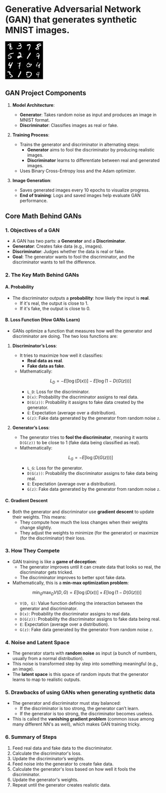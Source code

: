 # Generative Adversarial Network (GAN) that generates synthetic MNIST images.
![image](generated_images/epoch_40.png)

## GAN Project Components

1. **Model Architecture**:
   - **Generator**: Takes random noise as input and produces an image in MNIST format.
   - **Discriminator**: Classifies images as real or fake.

2. **Training Process**:
   - Trains the generator and discriminator in alternating steps:
     - **Generator** aims to fool the discriminator by producing realistic images.
     - **Discriminator** learns to differentiate between real and generated images.
   - Uses Binary Cross-Entropy loss and the Adam optimizer.

3. **Image Generation**:
   - Saves generated images every 10 epochs to visualize progress.
   - **End of training**: Logs and saved images help evaluate GAN performance.

## Core Math Behind GANs

### 1. **Objectives of a GAN**
- A GAN has two parts: a **Generator** and a **Discriminator**.
- **Generator**: Creates fake data (e.g., images).
- **Discriminator**: Judges whether the data is real or fake.
- **Goal**: The generator wants to fool the discriminator, and the discriminator wants to tell the difference.

### 2. **The Key Math Behind GANs**

#### A. **Probability**
- The discriminator outputs a **probability**: how likely the input is **real**.
  - If it's real, the output is close to 1.
  - If it's fake, the output is close to 0.

#### B. **Loss Function (How GANs Learn)**
- GANs optimize a function that measures how well the generator and discriminator are doing. The two loss functions are:

1. **Discriminator’s Loss**:
   - It tries to maximize how well it classifies:
     - **Real data as real**.
     - **Fake data as fake**.
   - Mathematically:
     ```math
     L_D = -E[\log(D(x))] - E[\log(1 - D(G(z)))]
     ```
     - `L_D`: Loss for the discriminator.
     - `D(x)`: Probability the discriminator assigns to real data.
     - `D(G(z))`: Probability it assigns to fake data created by the generator.
     - `E`: Expectation (average over a distribution).
     - `G(z)`: Fake data generated by the generator from random noise `z`.

2. **Generator’s Loss**:
   - The generator tries to **fool the discriminator**, meaning it wants `D(G(z))` to be close to 1 (fake data being classified as real).
   - Mathematically:
     ```math
     L_G = -E[\log(D(G(z)))]
     ```
     - `L_G`: Loss for the generator.
     - `D(G(z))`: Probability the discriminator assigns to fake data being real.
     - `E`: Expectation (average over a distribution).
     - `G(z)`: Fake data generated by the generator from random noise `z`.

#### C. **Gradient Descent**
- Both the generator and discriminator use **gradient descent** to update their weights. This means:
  - They compute how much the loss changes when their weights change slightly.
  - They adjust the weights to minimize (for the generator) or maximize (for the discriminator) their loss.

### 3. **How They Compete**
- GAN training is like a **game of deception**:
  - The generator improves until it can create data that looks so real, the discriminator gets tricked.
  - The discriminator improves to better spot fake data.
- Mathematically, this is a **min-max optimization problem**:
  ```math
  \min_G \max_D V(D, G) = E[\log(D(x))] + E[\log(1 - D(G(z)))]
  ```
  - `V(D, G)`: Value function defining the interaction between the generator and discriminator.
  - `D(x)`: Probability the discriminator assigns to real data.
  - `D(G(z))`: Probability the discriminator assigns to fake data being real.
  - `E`: Expectation (average over a distribution).
  - `G(z)`: Fake data generated by the generator from random noise `z`.

### 4. **Noise and Latent Space**
- The generator starts with **random noise** as input (a bunch of numbers, usually from a normal distribution).
- This noise is transformed step by step into something meaningful (e.g., an image).
- The **latent space** is this space of random inputs that the generator learns to map to realistic outputs.

### 5. **Drawbacks of using GANs when generating synthetic data**
- The generator and discriminator must stay balanced:
  - If the discriminator is too strong, the generator can’t learn.
  - If the generator is too strong, the discriminator becomes useless.
- This is called the **vanishing gradient problem** (common issue among many different NN's as well), which makes GAN training tricky.

### 6. **Summary of Steps**
1. Feed real data and fake data to the discriminator.
2. Calculate the discriminator's loss.
3. Update the discriminator’s weights.
4. Feed noise into the generator to create fake data.
5. Calculate the generator's loss based on how well it fools the discriminator.
6. Update the generator's weights.
7. Repeat until the generator creates realistic data.

